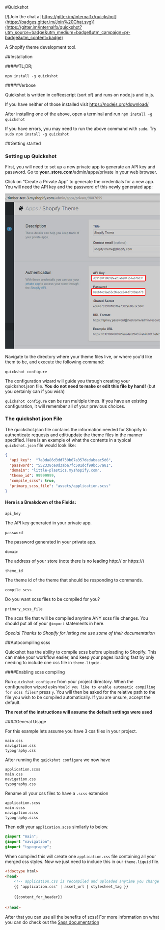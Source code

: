 #Quickshot

[![Join the chat at https://gitter.im/internalfx/quickshot](https://badges.gitter.im/Join%20Chat.svg)](https://gitter.im/internalfx/quickshot?utm_source=badge&utm_medium=badge&utm_campaign=pr-badge&utm_content=badge)

A Shopify theme development tool.

##Installation

#####TL;DR;

`npm install -g quickshot`

#####Verbose

Quickshot is written in coffeescript (sort of) and runs on node.js and io.js.

If you have neither of those installed visit https://nodejs.org/download/

After installing one of the above, open a terminal and run `npm install -g quickshot`

If you have errors, you may need to run the above command with `sudo`. Try `sudo npm install -g quickshot`

##Getting started

### Setting up Quickshot

First, you will need to set up a new private app to generate an API key and password. Go to **your_store.com**/admin/apps/private in your web browser.

Click on “Create a Private App” to generate the credentials for a new app. You will need the API key and the password of this newly generated app:

![api-key-and-password](doc/API-key-and-password.jpg)

Navigate to the directory where your theme files live, or where you'd like them to be, and execute the following command:

`quickshot configure`

The configuration wizard will guide you through creating your quickshot.json file. **You do not need to make or edit this file by hand!** (but you certainly can if you wish)

`quickshot configure` can be run multiple times. If you have an existing configuration, it will remember all of your previous choices.

### The quickshot.json File
The quickshot.json file contains the information needed for Shopify to authenticate requests and edit/update the theme files in the manner specified. Here is an example of what the contents in a typical `quickshot.json` file would look like:

```json
{
  "api_key":  "7a8da86d3dd730b67a357dedabaac5d6",
  "password": "552338ce0d3aba7fc501dcf99bc57a81",
  "domain": "little-plastics.myshopify.com",
  "theme_id": 99999999,
  "compile_scss": true,
  "primary_scss_file": "assets/application.scss"
}
```


#### Here is a Breakdown of the Fields:

`api_key`

The API key generated in your private app.

`password`

The password generated in your private app.

`domain`

The address of your store (note there is no leading http:// or https://)

`theme_id`

The theme id of the theme that should be responding to commands.

`compile_scss`

Do you want scss files to be compiled for you?

`primary_scss_file`

The scss file that will be compiled anytime ANY scss file changes. You should put all of your `@import` statements in here.

*Special Thanks to Shopify for letting me use some of their documentation*

##Autocompiling scss

Quickshot has the ability to compile scss before uploading to Shopify. This can make your workflow easier, and keep your pages loading fast by only needing to include one css file in `theme.liquid`.

####Enabling scss compiling

Run `quickshot configure` from your project directory. When the configuration wizard asks `Would you like to enable automatic compiling for scss files?` press `y`. You will then be asked for the relative path to the file you wish to be compiled automatically. If you are unsure, accept the default.

**The rest of the instructions will assume the default settings were used**

####General Usage

For this example lets assume you have 3 css files in your project.

```
main.css
navigation.css
typography.css
```

After running the `quickshot configure` we now have

```
application.scss
main.css
navigation.css
typography.css
```

Rename all your css files to have a `.scss` extension

```
application.scss
main.scss
navigation.scss
typography.scss
```

Then edit your `application.scss` similarly to below.

```scss
@import "main";
@import "navigation";
@import "typography";
```

When compiled this will create one `application.css` file containing all your merged css styles. Now we just need to include this in our `theme.liquid` file.

```html
<!doctype html>
<head>
    <!-- application.css is recompiled and uploaded anytime you change ANY .scss file in your project. -->
    {{ 'application.css' | asset_url | stylesheet_tag }}

    {{content_for_header}}

</head>
```

After that you can use all the benefits of scss! For more information on what you can do check out the [Sass documentation](http://sass-lang.com/documentation/file.SASS_REFERENCE)
